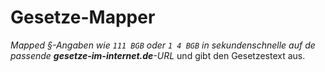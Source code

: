 # Gesetze-Mapper

*Mapped §-Angaben wie `111 BGB` oder `1 4 BGB` in sekundenschnelle auf de
passende **gesetze-im-internet.de**-URL* und gibt den Gesetzestext aus.
